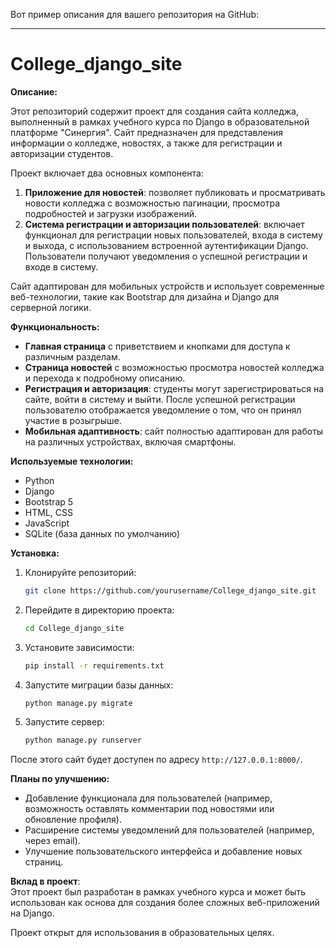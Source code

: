 Вот пример описания для вашего репозитория на GitHub:

---

# College_django_site

**Описание:**

Этот репозиторий содержит проект для создания сайта колледжа, выполненный в рамках учебного курса по Django в образовательной платформе "Синергия". Сайт предназначен для представления информации о колледже, новостях, а также для регистрации и авторизации студентов.

Проект включает два основных компонента:
1. **Приложение для новостей**: позволяет публиковать и просматривать новости колледжа с возможностью пагинации, просмотра подробностей и загрузки изображений.
2. **Система регистрации и авторизации пользователей**: включает функционал для регистрации новых пользователей, входа в систему и выхода, с использованием встроенной аутентификации Django. Пользователи получают уведомления о успешной регистрации и входе в систему.

Сайт адаптирован для мобильных устройств и использует современные веб-технологии, такие как Bootstrap для дизайна и Django для серверной логики.

**Функциональность:**
- **Главная страница** с приветствием и кнопками для доступа к различным разделам.
- **Страница новостей** с возможностью просмотра новостей колледжа и перехода к подробному описанию.
- **Регистрация и авторизация**: студенты могут зарегистрироваться на сайте, войти в систему и выйти. После успешной регистрации пользователю отображается уведомление о том, что он принял участие в розыгрыше.
- **Мобильная адаптивность**: сайт полностью адаптирован для работы на различных устройствах, включая смартфоны.

**Используемые технологии:**
- Python
- Django
- Bootstrap 5
- HTML, CSS
- JavaScript
- SQLite (база данных по умолчанию)

**Установка:**
1. Клонируйте репозиторий:
    ```bash
    git clone https://github.com/yourusername/College_django_site.git
    ```
2. Перейдите в директорию проекта:
    ```bash
    cd College_django_site
    ```
3. Установите зависимости:
    ```bash
    pip install -r requirements.txt
    ```
4. Запустите миграции базы данных:
    ```bash
    python manage.py migrate
    ```
5. Запустите сервер:
    ```bash
    python manage.py runserver
    ```

После этого сайт будет доступен по адресу `http://127.0.0.1:8000/`.

**Планы по улучшению:**
- Добавление функционала для пользователей (например, возможность оставлять комментарии под новостями или обновление профиля).
- Расширение системы уведомлений для пользователей (например, через email).
- Улучшение пользовательского интерфейса и добавление новых страниц.

**Вклад в проект**:  
Этот проект был разработан в рамках учебного курса и может быть использован как основа для создания более сложных веб-приложений на Django.

Проект открыт для использования в образовательных целях.
